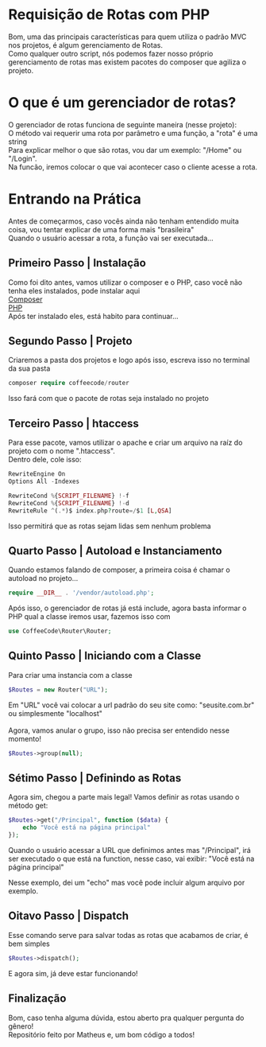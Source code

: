 # Requisição de Rotas com PHP

Bom, uma das principais características para quem utiliza o padrão MVC nos projetos, é algum gerenciamento de Rotas.<br>
Como qualquer outro script, nós podemos fazer nosso próprio gerenciamento de rotas mas existem pacotes do composer que agiliza o projeto.<br>

<h1>O que é um gerenciador de rotas?</h1>
O gerenciador de rotas funciona de seguinte maneira (nesse projeto):<br>
O método vai requerir uma rota por parâmetro e uma função, a "rota" é uma string<br>
Para explicar melhor o que são rotas, vou dar um exemplo: "/Home" ou "/Login".<br>
Na funcão, iremos colocar o que vai acontecer caso o cliente acesse a rota.<br>

# Entrando na Prática
Antes de começarmos, caso vocês ainda não tenham entendido muita coisa, vou tentar explicar de uma forma mais "brasileira"<br>
Quando o usuário acessar a rota, a função vai ser executada...<br>

## Primeiro Passo | Instalação
Como foi dito antes, vamos utilizar o composer e o PHP, caso você não tenha eles instalados, pode instalar aqui<br>
<a href="https://getcomposer.org">Composer</a><br>
<a href="https://php.net">PHP</a><br>
Após ter instalado eles, está habito para continuar...

## Segundo Passo | Projeto
Criaremos a pasta dos projetos e logo após isso, escreva isso no terminal da sua pasta

```php
composer require coffeecode/router
```

Isso fará com que o pacote de rotas seja instalado no projeto

## Terceiro Passo | htaccess
Para esse pacote, vamos utilizar o apache e criar um arquivo na raíz do projeto com o nome ".htaccess".<br>
Dentro dele, cole isso:

```php
RewriteEngine On
Options All -Indexes

RewriteCond %{SCRIPT_FILENAME} !-f
RewriteCond %{SCRIPT_FILENAME} !-d
RewriteRule ^(.*)$ index.php?route=/$1 [L,QSA]
```

Isso permitirá que as rotas sejam lidas sem nenhum problema

## Quarto Passo | Autoload e Instanciamento
Quando estamos falando de composer, a primeira coisa é chamar o autoload no projeto...

```php
require __DIR__ . '/vendor/autoload.php';
```

Após isso, o gerenciador de rotas já está include, agora basta informar o PHP qual a classe iremos usar, fazemos isso com

```php
use CoffeeCode\Router\Router;
```

## Quinto Passo | Iniciando com a Classe
Para criar uma instancia com a classe

```php
$Routes = new Router("URL");
```

Em "URL" você vai colocar a url padrão do seu site como: "seusite.com.br" ou simplesmente "localhost"
<br><br>
Agora, vamos anular o grupo, isso não precisa ser entendido nesse momento!

```php
$Routes->group(null);
```

## Sétimo Passo | Definindo as Rotas
Agora sim, chegou a parte mais legal! Vamos definir as rotas usando o método get:

```php
$Routes->get("/Principal", function ($data) {
    echo "Você está na página principal"
});
```

Quando o usuário acessar a URL que definimos antes mas "/Principal", irá ser executado o que está na function, nesse caso, vai exibir: "Você está na página principal"

Nesse exemplo, dei um "echo" mas você pode incluir algum arquivo por exemplo.


## Oitavo Passo | Dispatch
Esse comando serve para salvar todas as rotas que acabamos de criar, é bem simples

```php
$Routes->dispatch();
```

E agora sim, já deve estar funcionando!


## Finalização
Bom, caso tenha alguma dúvida, estou aberto pra qualquer pergunta do gênero!<br>
Repositório feito por Matheus e, um bom código a todos!
